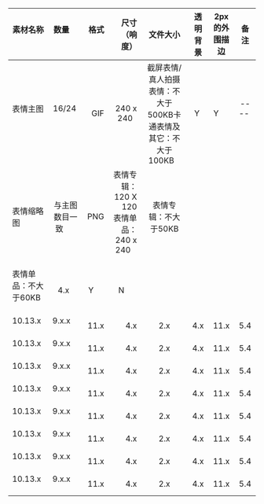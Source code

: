 
| 素材名称       | 数量         | 格式   | 尺寸（响度） |文件大小| 透明背景|2px的外围描边 |备注|
------------- |:-------------:| -----:| -----:       |:---:|:-----: |:----:      | :----:|
| 表情主图     | 16/24      | GIF       | 240 x 240  |截屏表情/真人拍摄表情：不大于500KB卡通表情及其它：不大于100KB    | Y   |Y      |----        |
| 表情缩略图     | 与主图数目一致       | PNG  | 表情专辑：120 X 120 表情单品：240 x 240       |表情专辑：不大于50KB
表情单品：不大于60KB    | 4.x    |Y      |N        |
| 10.13.x       | 9.x.x       | 11.x  | 4.x        |2.x     | 4.x    |11.x       |5.4          |
| 10.13.x       | 9.x.x       | 11.x  | 4.x        |2.x     | 4.x    |11.x       |5.4          |
| 10.13.x       | 9.x.x       | 11.x  | 4.x        |2.x     | 4.x    |11.x       |5.4          |
| 10.13.x       | 9.x.x       | 11.x  | 4.x        |2.x     | 4.x    |11.x       |5.4          |
| 10.13.x       | 9.x.x       | 11.x  | 4.x        |2.x     | 4.x    |11.x       |5.4          |
| 10.13.x       | 9.x.x       | 11.x  | 4.x        |2.x     | 4.x    |11.x       |5.4          |
| 10.13.x       | 9.x.x       | 11.x  | 4.x        |2.x     | 4.x    |11.x       |5.4          |
| 10.13.x       | 9.x.x       | 11.x  | 4.x        |2.x     | 4.x    |11.x       |5.4          |


